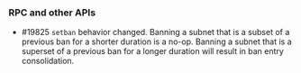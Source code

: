 ### RPC and other APIs
- #19825 `setban` behavior changed. Banning a subnet that is a subset of a previous ban for a shorter duration is a no-op. Banning a subnet that is a superset of a previous ban for a longer duration will result in ban entry consolidation.
